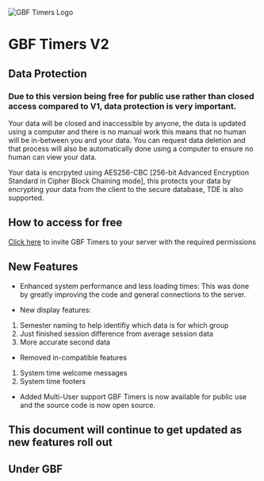 ![GBF Timers Logo](https://cdn.discordapp.com/attachments/1059460680920612924/1066506968430301234/Screenshot_2023-01-22_015445-removebg-preview.png)
# GBF Timers V2

## Data Protection
### Due to this version being free for public use rather than closed access compared to V1, data protection is very important.

Your data will be closed and inaccessible by anyone, the data is updated using a computer and there is no manual work this means that no human will be in-between you and your data.
You can request data deletion and that process will also be automatically done using a computer to ensure no human can view your data.

Your data is encrpyted using AES256-CBC [256-bit Advanced Encryption Standard in Cipher Block Chaining mode], this protects your data by encrypting your data from the client to the secure database, TDE is also supported.

## How to access for free
[Click here](https://discord.com/api/oauth2/authorize?client_id=795361755223556116&permissions=1642787765494&scope=bot%20applications.commands) to invite GBF Timers to your server with the required permissions

## New Features

- Enhanced system performance and less loading times:
This was done by greatly improving the code and general connections to the server.

- New display features:
1. Semester naming to help identifiy which data is for which group
2. Just finished session difference from average session data
3. More accurate second data

- Removed in-compatible features
1. System time welcome messages
2. System time footers

- Added Multi-User support
GBF Timers is now available for public use and the source code is now open source.

## This document will continue to get updated as new features roll out

## Under GBF

